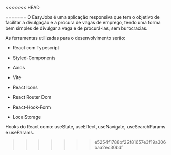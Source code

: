 <<<<<<< HEAD

=======
O EasyJobs é uma aplicação responsiva que tem o objetivo de facilitar a divulgação e a procura de vagas de emprego, tendo uma forma bem simples de divulgar a vaga e de procurá-las, sem burocracias.

As ferramentas utilizadas para o desenvolvimento serão:

- React com Typescript

- Styled-Components

- Axios

- Vite

- React Icons

- React Router Dom

- React-Hook-Form

- LocalStorage

Hooks do React como: useState, useEffect, useNavigate, useSearchParams e useParams.
>>>>>>> e5254f1788bf22f81657e3f19a306baa2ec30bdf
